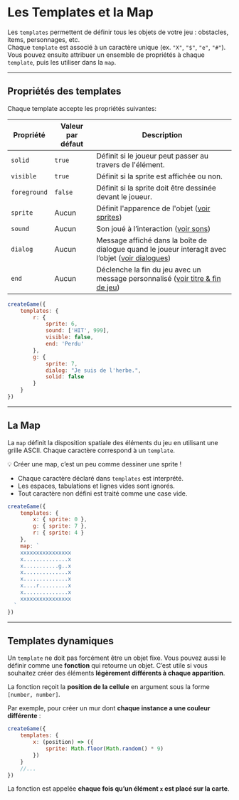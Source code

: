 <script>
import Aside from '../../../lib/ui/Doc/Aside.svelte'
import Emoji from '../../../lib/ui/Doc/Emoji.svelte'
</script>

# <Emoji src="🌍" /> Les Templates et la Map

Les `templates` permettent de définir tous les objets de votre jeu : obstacles, items, personnages, etc.  
Chaque `template` est associé à un caractère unique (ex. `"X"`, `"$"`, `"e"`, `"#"`).  
Vous pouvez ensuite attribuer un ensemble de propriétés à chaque `template`, puis les utiliser dans la `map`.

---

## <Emoji src="⚙️" /> Propriétés des templates

Chaque template accepte les propriétés suivantes:

| Propriété    | Valeur par défaut | Description                                                                                                                           |
| ------------ | ----------------- | ------------------------------------------------------------------------------------------------------------------------------------- |
| `solid`      | `true`            | Définit si le joueur peut passer au travers de l'élément.                                                                             |
| `visible`    | `true`            | Définit si la sprite est affichée ou non.                                                                                             |
| `foreground` | `false`           | Définit si la sprite doit être dessinée devant le joueur.                                                                             |
| `sprite`     | Aucun             | Définit l'apparence de l'objet ([voir sprites](/fr/doc/world-building/sprites))                                                       |
| `sound`      | Aucun             | Son joué à l’interaction ([voir sons](/fr/doc/world-building/sounds))                                                                 |
| `dialog`     | Aucun             | Message affiché dans la boîte de dialogue quand le joueur interagit avec l’objet ([voir dialogues](/fr/doc/world-building/dialogues)) |
| `end`        | Aucun             | Déclenche la fin du jeu avec un message personnalisé ([voir titre & fin de jeu](/fr/doc/world-building/title-and-end))                |

```js
createGame({
	templates: {
		r: {
			sprite: 6,
			sound: ['HIT', 999],
			visible: false,
			end: 'Perdu'
		},
		g: {
			sprite: 7,
			dialog: "Je suis de l'herbe.",
			solid: false
		}
	}
})
```

---

## <Emoji src="🗺️" /> La Map

La `map` définit la disposition spatiale des éléments du jeu en utilisant une grille ASCII.
Chaque caractère correspond à un `template`.

💡 Créer une map, c’est un peu comme dessiner une sprite !

- Chaque caractère déclaré dans `templates` est interprété.
- Les espaces, tabulations et lignes vides sont ignorés.
- Tout caractère non défini est traité comme une case vide.

```js
createGame({
	templates: {
		x: { sprite: 0 },
		g: { sprite: 7 },
		r: { sprite: 4 }
	},
	map: `
    xxxxxxxxxxxxxxxx
    x..............x
    x...........g..x
    x..............x
    x..............x
    x....r.........x
    x..............x
    xxxxxxxxxxxxxxxx
  `
})
```

---

## <Emoji src="☄️" /> Templates dynamiques

Un `template` ne doit pas forcément être un objet fixe.
Vous pouvez aussi le définir comme une **fonction** qui retourne un objet.
C’est utile si vous souhaitez créer des éléments **légèrement différents à chaque apparition**.

La fonction reçoit la **position de la cellule** en argument sous la forme `[number, number]`.

Par exemple, pour créer un mur dont **chaque instance a une couleur différente** :

```js
createGame({
	templates: {
		x: (position) => ({
			sprite: Math.floor(Math.random() * 9)
		})
	}
	//...
})
```

La fonction est appelée **chaque fois qu’un élément `x` est placé sur la carte**.
